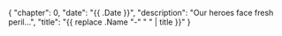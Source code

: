 {
    "chapter": 0,
    "date": "{{ .Date }}",
    "description": "Our heroes face fresh peril...",
    "title": "{{ replace .Name "-" " " | title }}"
}